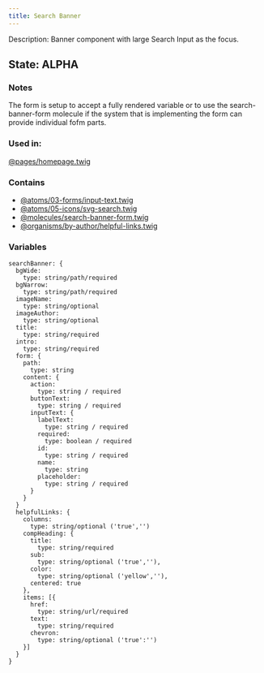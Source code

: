 ```yaml
---
title: Search Banner
---
```

Description: Banner component with large Search Input as the focus.
## State: ALPHA

###  Notes
The form is setup to accept a fully rendered variable or to use the search-banner-form molecule if the system that is implementing the form can provide individual fofm parts.

### Used in: 
[@pages/homepage.twig](/?p=pages-Homepage)

### Contains
* [@atoms/03-forms/input-text.twig](/?p=atoms-input-text)
* [@atoms/05-icons/svg-search.twig](/?p=atoms-svg-search)
* [@molecules/search-banner-form.twig](/?p=molecules-search-banner-form)
* [@organisms/by-author/helpful-links.twig](/?p=organisms-helpful-links)

### Variables 
~~~ 
searchBanner: {
  bgWide: 
    type: string/path/required
  bgNarrow: 
    type: string/path/required
  imageName: 
    type: string/optional
  imageAuthor: 
    type: string/optional
  title: 
    type: string/required
  intro: 
    type: string/required
  form: {
    path:
      type: string
    content: {
      action:
        type: string / required
      buttonText:
        type: string / required
      inputText: {
        labelText:
          type: string / required
        required:
          type: boolean / required
        id:
          type: string / required
        name:
          type: string
        placeholder:
          type: string / required
      }
    }
  }
  helpfulLinks: {
    columns: 
      type: string/optional ('true','')
    compHeading: {
      title: 
        type: string/required
      sub: 
        type: string/optional ('true',''),
      color: 
        type: string/optional ('yellow',''),
      centered: true
    },
    items: [{
      href:
        type: string/url/required
      text:
        type: string/required
      chevron: 
        type: string/optional ('true':'')
    }]
  }
}
~~~